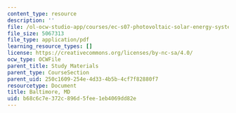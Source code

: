 ```yaml
---
content_type: resource
description: ''
file: /ol-ocw-studio-app/courses/ec-s07-photovoltaic-solar-energy-systems-fall-2004/b68c6c7e372c896d5fee1eb4069dd82e_MITEC_S07F04_baltimore_md.pdf
file_size: 5067313
file_type: application/pdf
learning_resource_types: []
license: https://creativecommons.org/licenses/by-nc-sa/4.0/
ocw_type: OCWFile
parent_title: Study Materials
parent_type: CourseSection
parent_uid: 250c1609-254e-4d33-4b5b-4cf7f82880f7
resourcetype: Document
title: Baltimore, MD
uid: b68c6c7e-372c-896d-5fee-1eb4069dd82e
---
```

